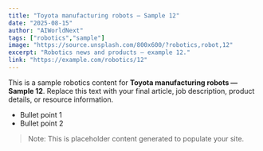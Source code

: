 ```yaml
---
title: "Toyota manufacturing robots — Sample 12"
date: "2025-08-15"
author: "AIWorldNext"
tags: ["robotics","sample"]
image: "https://source.unsplash.com/800x600/?robotics,robot,12"
excerpt: "Robotics news and products — example 12."
link: "https://example.com/robotics/12"
---
```


This is a sample robotics content for **Toyota manufacturing robots — Sample 12**. Replace this text with your final article, job description, product details, or resource information.

- Bullet point 1
- Bullet point 2

> Note: This is placeholder content generated to populate your site.
